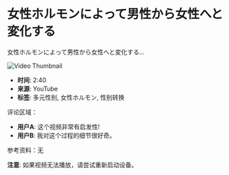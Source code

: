 # 女性ホルモンによって男性から女性へと変化する

女性ホルモンによって男性から女性へと変化する…

![Video Thumbnail](https://example.com/thumbnail.jpg)  <!-- 这里的链接请根据实际情况替换 -->

- **时间**: 2:40
- **来源**: YouTube
- **标签**: 多元性别, 女性ホルモン, 性别转换

评论区域：
- **用户A**: 这个视频非常有启发性!
- **用户B**: 我对这个过程的细节很好奇。

参考资料：无

**注意**: 如果视频无法播放，请尝试重新启动设备。